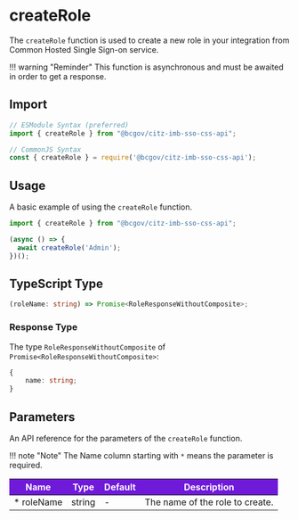 # createRole

The `createRole` function is used to create a new role in your integration from Common Hosted Single Sign-on service.

!!! warning "Reminder"
    This function is asynchronous and must be awaited in order to get a response.

## Import

```JavaScript
// ESModule Syntax (preferred)
import { createRole } from "@bcgov/citz-imb-sso-css-api";

// CommonJS Syntax
const { createRole } = require('@bcgov/citz-imb-sso-css-api');
```

## Usage

A basic example of using the `createRole` function.

```JavaScript
import { createRole } from "@bcgov/citz-imb-sso-css-api";

(async () => {
  await createRole('Admin');
})();
```

## TypeScript Type

```TypeScript
(roleName: string) => Promise<RoleResponseWithoutComposite>;
```

### Response Type

The type `RoleResponseWithoutComposite` of `Promise<RoleResponseWithoutComposite>`:

```TypeScript
{
    name: string;
}
```

## Parameters

An API reference for the parameters of the `createRole` function.

!!! note "Note"
    The Name column starting with `*` means the parameter is required.

<table>
  <!-- Table columns -->
  <thead>
    <tr>
      <th style="background: #6f19d9; color: white;">Name</th>
      <th style="background: #6f19d9; color: white;">Type</th>
      <th style="background: #6f19d9; color: white;">Default</th>
      <th style="background: #6f19d9; color: white;">Description</th>
    </tr>
  </thead>

  <!-- Table rows -->
  <tbody>
    <tr>
      <td>* roleName</td>
      <td>string</td>
      <td>-</td>
      <td>The name of the role to create.</td>
    </tr>
  </tbody>
</table>
